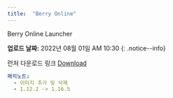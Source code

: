 ```yaml
---
title:  "Berry Online"
---
```


Berry Online Launcher

**업로드 날짜:** 2022년 08월 01일 AM 10:30
{: .notice--info}

런처 다운로드 링크 [Download]([https://drive.google.com/file/d/1K2aeCq035QJJ7beEmdKWdqoe1fxBgJ5Y/view?usp=sharing])

```yaml
패치노트:
  - 이미지 추가 및 삭제
  - 1.12.2 -> 1.16.5 
```
